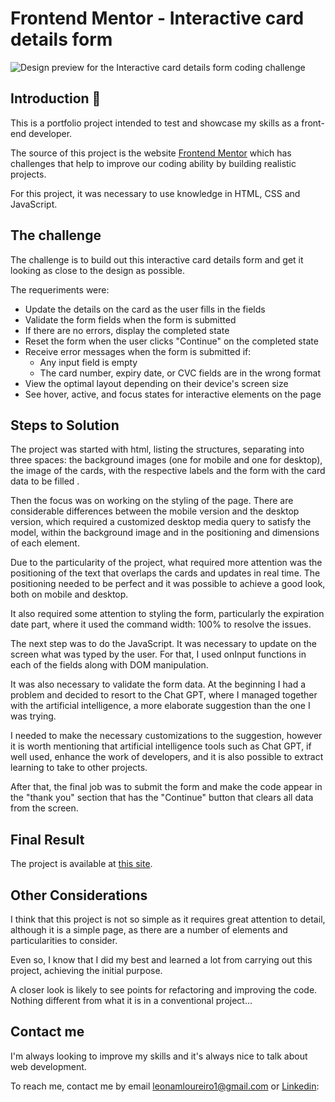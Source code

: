 # Frontend Mentor - Interactive card details form

![Design preview for the Interactive card details form coding challenge](./design/desktop-preview.jpg)

## Introduction 👋

This is a portfolio project intended to test and showcase my skills as a front-end developer.

The source of this project is the website [Frontend Mentor](https://www.frontendmentor.io/) which has challenges that help to improve our coding ability by building realistic projects.

For this project, it was necessary to use knowledge in HTML, CSS and JavaScript.

## The challenge

The challenge is to build out this interactive card details form and get it looking as close to the design as possible.

The requeriments were: 

- Update the details on the card as the user fills in the fields
- Validate the form fields when the form is submitted
- If there are no errors, display the completed state
- Reset the form when the user clicks "Continue" on the completed state
- Receive error messages when the form is submitted if:
  - Any input field is empty
  - The card number, expiry date, or CVC fields are in the wrong format
- View the optimal layout depending on their device's screen size
- See hover, active, and focus states for interactive elements on the page

## Steps to Solution

The project was started with html, listing the structures, separating into three spaces: the background images (one for mobile and one for desktop), the image of the cards, with the respective labels and the form with the card data to be filled .

Then the focus was on working on the styling of the page. There are considerable differences between the mobile version and the desktop version, which required a customized desktop media query to satisfy the model, within the background image and in the positioning and dimensions of each element.

Due to the particularity of the project, what required more attention was the positioning of the text that overlaps the cards and updates in real time. The positioning needed to be perfect and it was possible to achieve a good look, both on mobile and desktop.

It also required some attention to styling the form, particularly the expiration date part, where it used the command width: 100% to resolve the issues.

The next step was to do the JavaScript. It was necessary to update on the screen what was typed by the user. For that, I used onInput functions in each of the fields along with DOM manipulation.

It was also necessary to validate the form data. At the beginning I had a problem and decided to resort to the Chat GPT, where I managed together with the artificial intelligence, a more elaborate suggestion than the one I was trying.

I needed to make the necessary customizations to the suggestion, however it is worth mentioning that artificial intelligence tools such as Chat GPT, if well used, enhance the work of developers, and it is also possible to extract learning to take to other projects.

After that, the final job was to submit the form and make the code appear in the "thank you" section that has the "Continue" button that clears all data from the screen.

## Final Result

The project is available at [this site](https://effulgent-baklava-fd6f28.netlify.app/). 

## Other Considerations

I think that this project is not so simple as it requires great attention to detail, although it is a simple page, as there are a number of elements and particularities to consider.

Even so, I know that I did my best and learned a lot from carrying out this project, achieving the initial purpose.

A closer look is likely to see points for refactoring and improving the code. Nothing different from what it is in a conventional project...

## Contact me

I'm always looking to improve my skills and it's always nice to talk about web development.

To reach me, contact me by email leonamloureiro1@gmail.com or [Linkedin](https://www.linkedin.com/in/leonamloureiro/):

